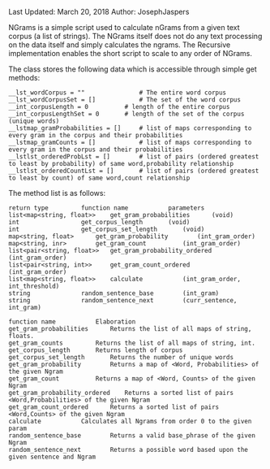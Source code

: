 Last Updated: March 20, 2018
Author: JosephJaspers

NGrams is a simple script used to calculate nGrams from a given text corpus (a list of strings).
The NGrams itself does not do any text processing on the data itself and simply calculates the ngrams.
The Recursive implementation enables the short script to scale to any order of NGrams. 

The class stores the following data which is accessible through simple get methods:
	
    __lst_wordCorpus = ""             	# The entire word corpus
    __lst_wordCorpusSet = []          	# The set of the word corpus
    __int_corpusLength = 0			# length of the entire corpus
    __int_corpusLengthSet = 0		# length of the set of the corpus (unique words)
    __lstmap_gramProbabilities = []   	# list of maps corresponding to every gram in the corpus and their probabilities 
    __lstmap_gramCounts = []          	# list of maps corresponding to every gram in the corpus and their probabilities 
    __lstlst_orderedProbLst = []      	# list of pairs (ordered greatest to least by probability) of same word,probability relationship
    __lstlst_orderedCountLst = []     	# list of pairs (ordered greatest to least by count) of same word,count relationship

The method list is as follows:

	return type			function name			parameters
	list<map<string, float>> 	get_gram_probabilities		(void)
	int 				get_corpus_length		(void)
	int 				get_corpus_set_length		(void)
	map<string, float> 		get_gram_probability		(int_gram_order)
	map<string, inr> 		get_gram_count			(int_gram_order)
	list<pair<string, float>> 	get_gram_probability_ordered	(int_gram_order)
	list<pair<string, int>> 	get_gram_count_ordered		(int_gram_order)
	list<map<string, float>> 	calculate			(int_gram_order, int_threshold)
	string 				random_sentence_base		(int_gram)
	string 				random_sentence_next		(curr_sentence, int_gram)

	function name			Elaboration 
	get_gram_probabilities		Returns the list of all maps of string, floats. 
	get_gram_counts			Returns the list of all maps of string, int. 
	get_corpus_length		Returns length of corpus
	get_corpus_set_length		Returns the number of unique words
	get_gram_probability		Returns a map of <Word, Probabilities> of the given Ngram
	get_gram_count			Returns a map of <Word, Counts> of the given Ngram
	get_gram_probability_ordered	Returns a sorted list of pairs <Word,Probabilities> of the given Ngram
	get_gram_count_ordered		Returns a sorted list of pairs <Word,Counts> of the given Ngram
	calculate			Calculates all Ngrams from order 0 to the given param
	random_sentence_base		Returns a valid base_phrase of the given Ngram
	random_sentence_next		Returns a possible word based upon the given sentence and Ngram



